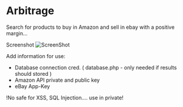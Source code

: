 # Arbitrage

Search for products to buy in Amazon and sell in ebay with a positive margin...

Screenshot 
![ScreenShot](https://raw.githubusercontent.com/x360andy/arbitrage/master/screen.png)

Add information for use: 
- Database connection cred. ( database.php - only needed if results should stored ) 
- Amazon API private and public key
- eBay App-Key 


!No safe for XSS, SQL Injection.... use in private!